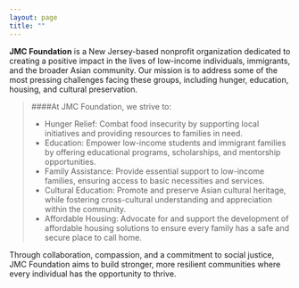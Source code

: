 ```yaml
---
layout: page
title: ""
---
```


**JMC Foundation** is a New Jersey-based nonprofit organization dedicated to creating a positive impact in the lives of low-income individuals, immigrants, and the broader Asian community. Our mission is to address some of the most pressing challenges facing these groups, including hunger, education, housing, and cultural preservation.

>####At JMC Foundation, we strive to:
> - Hunger Relief: Combat food insecurity by supporting local initiatives and providing resources to families in need.
> - Education: Empower low-income students and immigrant families by offering educational programs, scholarships, and mentorship opportunities.
> - Family Assistance: Provide essential support to low-income families, ensuring access to basic necessities and services.
> - Cultural Education: Promote and preserve Asian cultural heritage, while fostering cross-cultural understanding and appreciation within the community.
> - Affordable Housing: Advocate for and support the development of affordable housing solutions to ensure every family has a safe and secure place to call home.
    
Through collaboration, compassion, and a commitment to social justice, JMC Foundation aims to build stronger, more resilient communities where every individual has the opportunity to thrive.

